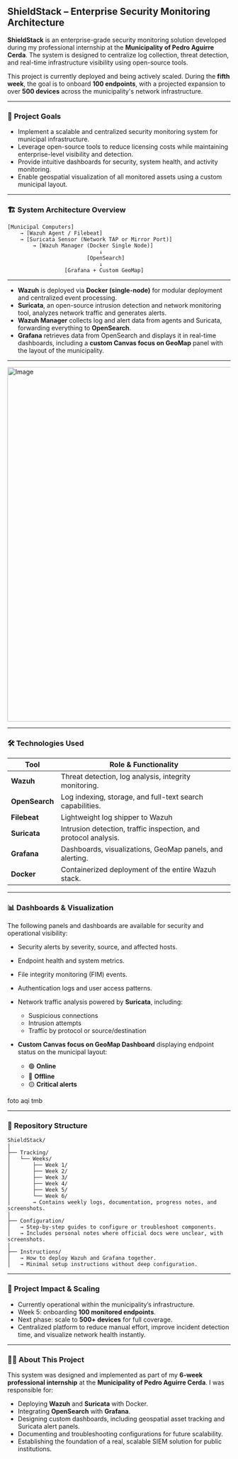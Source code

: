 ## **ShieldStack – Enterprise Security Monitoring Architecture**

**ShieldStack** is an enterprise-grade security monitoring solution developed during my professional internship at the **Municipality of Pedro Aguirre Cerda**. The system is designed to centralize log collection, threat detection, and real-time infrastructure visibility using open-source tools.

This project is currently deployed and being actively scaled. During the **fifth week**, the goal is to onboard **100 endpoints**, with a projected expansion to over **500 devices** across the municipality's network infrastructure.

---

### 📌 **Project Goals**

* Implement a scalable and centralized security monitoring system for municipal infrastructure.
* Leverage open-source tools to reduce licensing costs while maintaining enterprise-level visibility and detection.
* Provide intuitive dashboards for security, system health, and activity monitoring.
* Enable geospatial visualization of all monitored assets using a custom municipal layout.

---

### 🏗️ **System Architecture Overview**

```
[Municipal Computers]
    → [Wazuh Agent / Filebeat] 
    → [Suricata Sensor (Network TAP or Mirror Port)] 
        → [Wazuh Manager (Docker Single Node)]
                             ↓
                         [OpenSearch]
                             ↓
                  [Grafana + Custom GeoMap]
```

---

* **Wazuh** is deployed via **Docker (single-node)** for modular deployment and centralized event processing.
* **Suricata**, an open-source intrusion detection and network monitoring tool, analyzes network traffic and generates alerts.
* **Wazuh Manager** collects log and alert data from agents and Suricata, forwarding everything to **OpenSearch**.
* **Grafana** retrieves data from OpenSearch and displays it in real-time dashboards, including a **custom Canvas focus on GeoMap** panel with the layout of the municipality.

---

<img width="1920" height="800" alt="Image" src="https://github.com/user-attachments/assets/25a78ddb-45a8-4c82-9162-e7e74f8a98a8" />

---

### 🛠️ **Technologies Used**

| Tool           | Role & Functionality                                            |
| -------------- | ----------------------------------------------------------------|
| **Wazuh**      | Threat detection, log analysis, integrity monitoring.           |
| **OpenSearch** | Log indexing, storage, and full-text search capabilities.       |
| **Filebeat**   | Lightweight log shipper to Wazuh                                |
| **Suricata**   | Intrusion detection, traffic inspection, and protocol analysis. |
| **Grafana**    | Dashboards, visualizations, GeoMap panels, and alerting.        |
| **Docker**     | Containerized deployment of the entire Wazuh stack.             |

---

### 📊 **Dashboards & Visualization**

The following panels and dashboards are available for security and operational visibility:

* Security alerts by severity, source, and affected hosts.
* Endpoint health and system metrics.
* File integrity monitoring (FIM) events.
* Authentication logs and user access patterns.
* Network traffic analysis powered by **Suricata**, including:
  
  * Suspicious connections
  * Intrusion attempts
  * Traffic by protocol or source/destination
  
* **Custom Canvas focus on GeoMap Dashboard** displaying endpoint status on the municipal layout:
  
  * 🟢 **Online**
  * 🔴 **Offline**
  * 🟡 **Critical alerts**

 foto aqi tmb

---

### 📁 **Repository Structure**

```
ShieldStack/
│
├── Tracking/
│   └── Weeks/
│       ├── Week 1/
│       ├── Week 2/
│       ├── Week 3/
│       ├── Week 4/
│       ├── Week 5/
│       └── Week 6/
│       → Contains weekly logs, documentation, progress notes, and screenshots.
│
├── Configuration/
│   → Step-by-step guides to configure or troubleshoot components.
│   → Includes personal notes where official docs were unclear, with screenshots.
│
├── Instructions/
│   → How to deploy Wazuh and Grafana together.
│   → Minimal setup instructions without deep configuration.
```

---

### 🚀 **Project Impact & Scaling**

* Currently operational within the municipality’s infrastructure.
* Week 5: onboarding **100 monitored endpoints**.
* Next phase: scale to **500+ devices** for full coverage.
* Centralized platform to reduce manual effort, improve incident detection time, and visualize network health instantly.

---

### 👨‍💻 **About This Project**

This system was designed and implemented as part of my **6-week professional internship** at the **Municipality of Pedro Aguirre Cerda**. I was responsible for:

* Deploying **Wazuh** and **Suricata** with Docker.
* Integrating **OpenSearch** with **Grafana**.
* Designing custom dashboards, including geospatial asset tracking and Suricata alert panels.
* Documenting and troubleshooting configurations for future scalability.
* Establishing the foundation of a real, scalable SIEM solution for public institutions.




